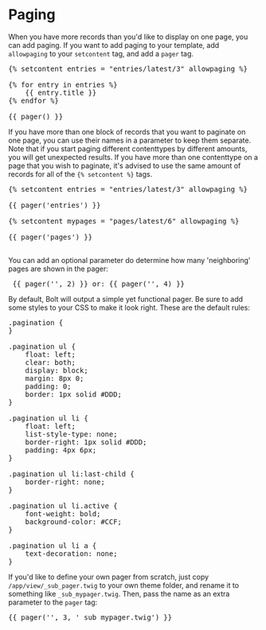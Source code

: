 Paging
======

When you have more records than you'd like to display on one page, you can add
paging. If you want to add paging to your template, add `allowpaging` to your
`setcontent` tag, and add a `pager` tag.

<pre class="brush: html">
{% setcontent entries = "entries/latest/3" allowpaging %}

{% for entry in entries %}
    {{ entry.title }}
{% endfor %}

{{ pager() }}
</pre>

If you have more than one block of records that you want to paginate on one
page, you can use their names in a parameter to keep them separate. Note that if
you start paging different contenttypes by different amounts, you will get
unexpected results. If you have more than one contenttype on a page that you wish
to paginate, it's advised to use the same amount of records for all of the `{% setcontent %}` tags.


<pre class="brush: html">
{% setcontent entries = "entries/latest/3" allowpaging %}

{{ pager('entries') }}

{% setcontent mypages = "pages/latest/6" allowpaging %}

{{ pager('pages') }}

</pre>

You can add an optional parameter do determine how many 'neighboring' pages are shown in the pager:

<pre class="brush: html"> {{ pager('', 2) }} or: {{ pager('', 4) }} </pre>

By default, Bolt will output a simple yet functional pager. Be sure to add some styles to your CSS to make it look
right. These are the default rules:

<pre class="brush: css">
.pagination {
}

.pagination ul {
    float: left;
    clear: both;
    display: block;
    margin: 8px 0;
    padding: 0;
    border: 1px solid #DDD;
}

.pagination ul li {
    float: left;
    list-style-type: none;
    border-right: 1px solid #DDD;
    padding: 4px 6px;
}

.pagination ul li:last-child {
    border-right: none;
}

.pagination ul li.active {
    font-weight: bold;
    background-color: #CCF;
}

.pagination ul li a {
    text-decoration: none;
}
</pre>

If you'd like to define your own pager from scratch, just copy `/app/view/_sub_pager.twig` to your own theme folder,
and rename it to something like `_sub_mypager.twig`. Then, pass the name as an extra parameter to the `pager` tag:

<pre class="brush: html">
{{ pager('', 3, '_sub_mypager.twig') }}
</pre>

